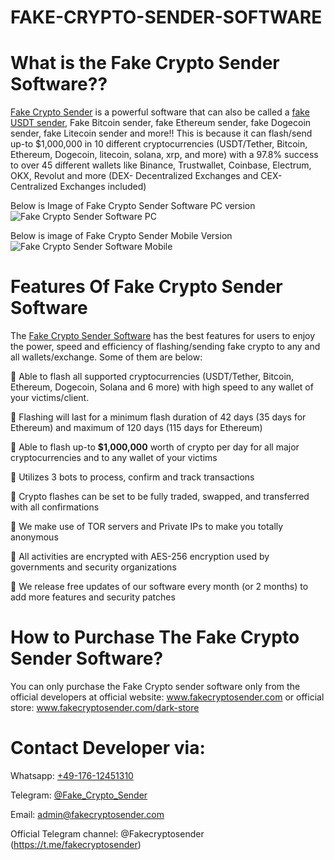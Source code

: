 # FAKE-CRYPTO-SENDER-SOFTWARE

# What is the Fake Crypto Sender Software??

[Fake Crypto Sender](https://fakecryptosender.com) is a powerful software that can also be called a [fake USDT sender](https://fakecryptosender.com), Fake Bitcoin sender, fake Ethereum sender, fake Dogecoin sender, fake Litecoin sender and more!! This is because it can flash/send up-to $1,000,000 in 10 different cryptocurrencies (USDT/Tether, Bitcoin, Ethereum, Dogecoin, litecoin, solana, xrp, and more) with a 97.8% success to over 45 different wallets like Binance, Trustwallet, Coinbase, Electrum, OKX, Revolut and more (DEX- Decentralized Exchanges and CEX- Centralized Exchanges included)



Below is Image of Fake Crypto Sender Software PC version
![Fake Crypto Sender Software PC](https://fakecryptosender.com/dark-store/wp-content/uploads/2023/07/Fake-Crypto-Sender-Software-pc.jpeg)




Below is image of Fake Crypto Sender Mobile Version
![Fake Crypto Sender Software Mobile](https://fakecryptosender.com/dark-store/wp-content/uploads/2023/08/Dashboard-of-fake-crypto-sender-scaled.jpg)

# Features Of Fake Crypto Sender Software
The [Fake Crypto Sender Software](https://fakecryptosender.org) has the best features for users to enjoy the power, speed and efficiency of flashing/sending fake crypto to any and all wallets/exchange. Some of them are below:

🚀 Able to flash all supported cryptocurrencies (USDT/Tether, Bitcoin, Ethereum, Dogecoin, Solana and 6 more) with high speed to any wallet of your victims/client.

🚀 Flashing will last for a minimum flash duration of 42 days (35 days for Ethereum) and maximum of 120 days (115 days for Ethereum)

🚀 Able to flash up-to **$1,000,000** worth of crypto per day for all major cryptocurrencies and to any wallet of your victims

🚀 Utilizes 3 bots to process, confirm and track transactions

🚀 Crypto flashes can be set to be fully traded, swapped, and transferred with all confirmations

🚀 We make use of TOR servers and Private IPs to make you totally anonymous

🚀 All activities are encrypted with AES-256 encryption used by governments and security organizations

🚀 We release free updates of our software every month (or 2 months) to add more features and security patches

# How to Purchase The Fake Crypto Sender Software?
You can only purchase the Fake Crypto sender software only from the official developers at official website: www.fakecryptosender.com or official store: www.fakecryptosender.com/dark-store

# Contact Developer via:

Whatsapp: [+49-176-12451310](https://wa.me/4917612451310)

Telegram: [@Fake_Crypto_Sender](https://t.me/fake_crypto_sender)

Email: admin@fakecryptosender.com

Official Telegram channel: @Fakecryptosender (https://t.me/fakecryptosender)
